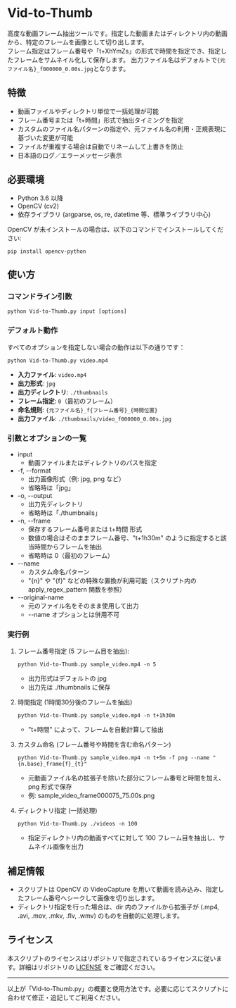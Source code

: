 # Vid-to-Thumb

高度な動画フレーム抽出ツールです。指定した動画またはディレクトリ内の動画から、特定のフレームを画像として切り出します。  
フレーム指定はフレーム番号や「t+XhYmZs」の形式で時間を指定でき、指定したフレームをサムネイル化して保存します。
出力ファイル名はデフォルトで```{元ファイル名}_f000000_0.00s.jpg```となります。

## 特徴

- 動画ファイルやディレクトリ単位で一括処理が可能  
- フレーム番号または「t+時間」形式で抽出タイミングを指定  
- カスタムのファイル名パターンの指定や、元ファイル名の利用・正規表現に基づいた変更が可能  
- ファイルが重複する場合は自動でリネームして上書きを防止  
- 日本語のログ／エラーメッセージ表示  

## 必要環境

- Python 3.6 以降  
- OpenCV (cv2)  
- 依存ライブラリ (argparse, os, re, datetime 等、標準ライブラリ中心)

OpenCV が未インストールの場合は、以下のコマンドでインストールしてください:

```
pip install opencv-python
```

## 使い方

### コマンドライン引数

```
python Vid-to-Thumb.py input [options]
```
### デフォルト動作

すべてのオプションを指定しない場合の動作は以下の通りです：

```
python Vid-to-Thumb.py video.mp4
```

- **入力ファイル**: `video.mp4`
- **出力形式**: `jpg`
- **出力ディレクトリ**: `./thumbnails`
- **フレーム指定**: `0`（最初のフレーム）
- **命名規則**: `{元ファイル名}_f{フレーム番号}_{時間位置}`
- **出力ファイル**: `./thumbnails/video_f000000_0.00s.jpg`

### 引数とオプションの一覧

- input  
  - 動画ファイルまたはディレクトリのパスを指定  
- -f, --format  
  - 出力画像形式（例: jpg, png など）  
  - 省略時は「jpg」  
- -o, --output  
  - 出力先ディレクトリ  
  - 省略時は「./thumbnails」  
- -n, --frame  
  - 保存するフレーム番号または t+時間 形式  
  - 数値の場合はそのままフレーム番号、"t+1h30m" のように指定すると該当時間からフレームを抽出  
  - 省略時は 0（最初のフレーム）  
- --name  
  - カスタム命名パターン  
  - "{n}" や "{f}" などの特殊な置換が利用可能（スクリプト内の apply_regex_pattern 関数を参照）  
- --original-name  
  - 元のファイル名をそのまま使用して出力  
  - --name オプションとは併用不可  

### 実行例

1. フレーム番号指定 (5 フレーム目を抽出):  
   ```
   python Vid-to-Thumb.py sample_video.mp4 -n 5
   ```
   - 出力形式はデフォルトの jpg  
   - 出力先は ./thumbnails に保存  

2. 時間指定 (1時間30分後のフレームを抽出)  
   ```
   python Vid-to-Thumb.py sample_video.mp4 -n t+1h30m
   ```
   - "t+時間" によって、フレームを自動計算して抽出  

3. カスタム命名 (フレーム番号や時間を含む命名パターン)  
   ```
   python Vid-to-Thumb.py sample_video.mp4 -n t+5m -f png --name "{n.base}_frame{f}_{t}"
   ```
   - 元動画ファイル名の拡張子を除いた部分にフレーム番号と時間を加え、png 形式で保存  
   - 例: sample_video_frame000075_75.00s.png  

4. ディレクトリ指定 (一括処理)  
   ```
   python Vid-to-Thumb.py ./videos -n 100
   ```
   - 指定ディレクトリ内の動画すべてに対して 100 フレーム目を抽出し、サムネイル画像を出力  

## 補足情報

- スクリプトは OpenCV の VideoCapture を用いて動画を読み込み、指定したフレーム番号へシークして画像を切り出します。  
- ディレクトリ指定を行った場合は、dir 内のファイルから拡張子が (.mp4, .avi, .mov, .mkv, .flv, .wmv) のものを自動的に処理します。  

## ライセンス

本スクリプトのライセンスはリポジトリで指定されているライセンスに従います。詳細はリポジトリの [LICENSE](../LICENSE) をご確認ください。

--------------------------------------------------------------------------------

以上が「Vid-to-Thumb.py」の概要と使用方法です。必要に応じてスクリプトに合わせて修正・追記してご利用ください。  
